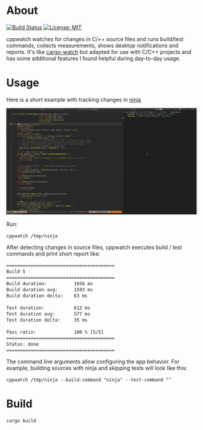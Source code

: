 # About

[![Build Status](https://gitlab.com/alexssh/cppwatch/badges/master/pipeline.svg)](https://gitlab.com/alexssh/modbus-tools/-/commits/master)
[![License: MIT](https://img.shields.io/badge/License-MIT-yellow.svg)](https://opensource.org/licenses/MIT)

cppwatch watches for changes in C/++ source files and runs build/test commands,
collects measurements, shows desktop notifications and reports. It's like
[cargo-watch](https://github.com/watchexec/cargo-watch) but adapted for use with
C/C++ projects and has some additional features I found helpful during
day-to-day usage.

# Usage

Here is a short example with tracking changes in [ninja](https://github.com/ninja-build/ninja)

![Pic.1](docs/example.gif)

Run:

```
cppwatch /tmp/ninja

```

After detecting changes in source files, cppwatch executes build / test commands
and print short report like:

```
========================================
Build 5
========================================
Build duration:          1656 ms
Build duration avg:      1593 ms
Build duration delta:    63 ms

Test duration:           612 ms
Test duration avg:       577 ms
Test duration delta:     35 ms

Pass ratio:              100 % [5/5]
========================================
Status: done
========================================
```


The command line arguments allow configuring the app behavior. For example,
building sources with ninja and skipping tests will look like this:

```
cppwatch /tmp/ninja --build-command "ninja" --test-command ""
```

# Build

```
cargo build
```
